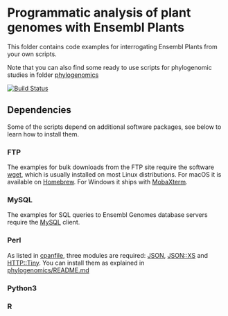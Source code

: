 
# Programmatic analysis of plant genomes with Ensembl Plants

This folder contains code examples for interrogating Ensembl Plants from your own scripts.

Note that you can also find some ready to use scripts for phylogenomic studies in folder [phylogenomics](../phylogenomics)

[![Build Status](https://travis-ci.com/Ensembl/plant_tools.svg?branch=master)](https://travis-ci.com/Ensembl/plant_tools)

## Dependencies

Some of the scripts depend on additional software packages, see below to learn how to install them.

### FTP

The examples for bulk downloads from the FTP site require the software [wget](https://www.gnu.org/software/wget/), which is usually installed on most Linux distributions. For macOS it is available on [Homebrew](https://brew.sh). For Windows it ships with [MobaXterm](https://mobaxterm.mobatek.net).

### MySQL

The examples for SQL queries to Ensembl Genomes database servers require the [MySQL](https://www.mysql.com) client.

### Perl

As listed in [cpanfile](./cpanfile), three modules are required: [JSON](https://metacpan.org/pod/JSON), [JSON::XS](https://metacpan.org/pod/JSON::XS) and [HTTP::Tiny](https://metacpan.org/pod/HTTP::Tiny). You can install them as explained in [phylogenomics/README.md](../phylogenomics/README.md)

### Python3



### R
